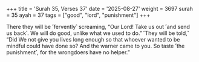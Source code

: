 +++
title = 'Surah 35, Verses 37'
date = '2025-08-27'
weight = 3697
surah = 35
ayah = 37
tags = ["good", "lord", "punishment"]
+++

There they will be ˹fervently˺ screaming, “Our Lord! Take us out ˹and send us back˺. We will do good, unlike what we used to do.” ˹They will be told,˺ “Did We not give you lives long enough so that whoever wanted to be mindful could have done so? And the warner came to you. So taste ˹the punishment˺, for the wrongdoers have no helper.”